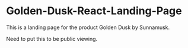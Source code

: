 # Golden-Dusk-React-Landing-Page
This is a landing page for the product Golden Dusk by Sunnamusk.

Need to put this to be public viewing. 
